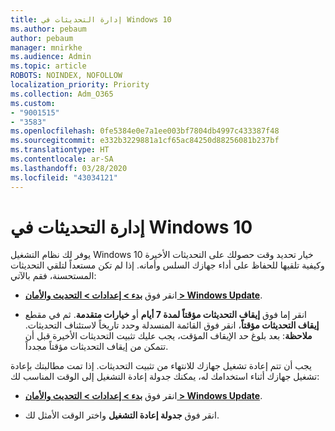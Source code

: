 ```yaml
---
title: إدارة التحديثات في Windows 10
ms.author: pebaum
author: pebaum
manager: mnirkhe
ms.audience: Admin
ms.topic: article
ROBOTS: NOINDEX, NOFOLLOW
localization_priority: Priority
ms.collection: Adm_O365
ms.custom:
- "9001515"
- "3583"
ms.openlocfilehash: 0fe5384e0e7a1ee003bf7804db4997c433387f48
ms.sourcegitcommit: e332b3229881a1cf65ac84250d88256081b237bf
ms.translationtype: HT
ms.contentlocale: ar-SA
ms.lasthandoff: 03/28/2020
ms.locfileid: "43034121"
---
```

# <a name="manage-updates-in-windows-10"></a>إدارة التحديثات في Windows 10

يوفر لك نظام التشغيل Windows 10 خيار تحديد وقت حصولك على التحديثات الأخيرة وكيفية تلقيها للحفاظ على أداء جهازك السلس وأمانه. إذا لم تكن مستعداً لتلقي التحديثات المستحسنة، فقم بالآتي:

- انقر فوق **[بدء > إعدادات > التحديث والأمان > Windows Update](ms-settings:windowsupdate)**.

- انقر إما فوق **إيقاف التحديثات مؤقتاً لمدة 7 أيام** أو **خيارات متقدمة**. ثم في مقطع **إيقاف التحديثات مؤقتاً**، انقر فوق القائمة المنسدلة وحدد تاريخاً لاستئناف التحديثات. **ملاحظة**: بعد بلوغ حد الإيقاف المؤقت، يجب عليك تثبيت التحديثات الأخيرة قبل أن تتمكن من إيقاف التحديثات مؤقتاً مجدداً.

يجب أن تتم إعادة تشغيل جهازك للانتهاء من تثبيت التحديثات. إذا تمت مطالبتك بإعادة تشغيل جهازك أثناء استخدامك له، يمكنك جدولة إعادة التشغيل إلى الوقت المناسب لك:

- انقر فوق **[بدء > إعدادات > التحديث والأمان > Windows Update](ms-settings:windowsupdate)**.

- انقر فوق **جدولة إعادة التشغيل** واختر الوقت الأمثل لك.
